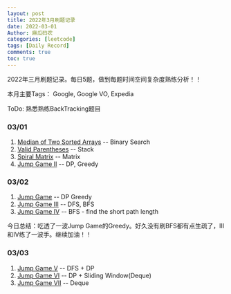 ```yaml
---
layout: post
title: 2022年3月刷题记录
date: 2022-03-01
Author: 麻瓜码农
categories: [leetcode]
tags: [Daily Record]
comments: true
toc: true
---
```


2022年三月刷题记录。每日5题，做到每题时间空间复杂度熟练分析！！

本月主要Tags： Google, Google VO, Expedia

ToDo: 熟悉熟练BackTracking题目
### 03/01
1. [Median of Two Sorted Arrays](https://leetcode.com/problems/median-of-two-sorted-arrays/) -- Binary Search
2. [Valid Parentheses](https://leetcode.com/problems/valid-parentheses/) -- Stack
3. [Spiral Matrix](https://leetcode.com/problems/spiral-matrix/) -- Matrix
4. [Jump Game II](https://leetcode.com/problems/jump-game-ii/) -- DP, Greedy

### 03/02
1. [Jump Game](https://leetcode.com/problems/jump-game/) -- DP Greedy
2. [Jump Game III](https://leetcode.com/problems/jump-game-iii/) -- DFS, BFS
3. [Jump Game IV](https://leetcode.com/problems/jump-game-iv/) -- BFS - find the short path length

今日总结：吃透了一波Jump Game的Greedy。好久没有刷BFS都有点生疏了，III 和IV练了一波手。继续加油！！

### 03/03
1. [Jump Game V](https://leetcode.com/problems/jump-game-v/) -- DFS + DP
2. [Jump Game VI](https://leetcode.com/problems/jump-game-vi/) -- DP + Sliding Window(Deque)
3. [Jump Game VII](https://leetcode.com/problems/jump-game-vii/) -- Deque